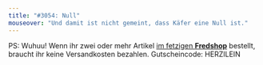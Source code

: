 ```yaml
---
title: "#3054: Null"
mouseover: "Und damit ist nicht gemeint, dass Käfer eine Null ist."
---
```


PS: 
Wuhuu!
Wenn ihr zwei oder mehr Artikel <a href="http://fred-o-mat.spreadshirt.net" title="Fredshop" target="_blank">im fetzigen <strong>Fredshop</strong></a> bestellt, braucht ihr keine Versandkosten bezahlen.
Gutscheincode: HERZILEIN

